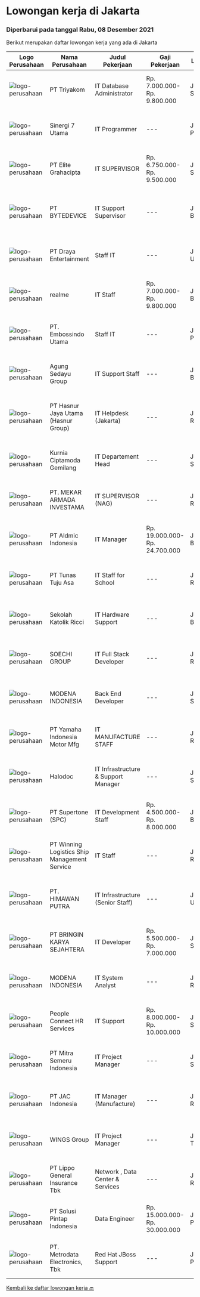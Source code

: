 
  # Lowongan kerja di Jakarta

  ### Diperbarui pada tanggal Rabu, 08 Desember 2021

  Berikut merupakan daftar lowongan kerja yang ada di Jakarta

  |Logo Perusahaan | Nama Perusahaan | Judul Pekerjaan | Gaji Pekerjaan | Lokasi | Deskripsi | Tanggal diunggah | Pranala |
  | -------------- | --------------- | --------------- | --------- | --------- | -------------- | ------- | ----------- |
  |![logo-perusahaan](https://image-service-cdn.seek.com.au/79977253803e0596ac5bd58b49036c4a06568275/ee4dce1061f3f616224767ad58cb2fc751b8d2dc)|PT Triyakom|IT Database Administrator|Rp. 7.000.000-Rp. 9.800.000|Jakarta Selatan|Requirement :      Strong knowledge of Microsoft SQL Server Database (MSSQL) 2014 and above  Have knowledge of Azure cloud service platform ...|Senin, 06 Desember 2021|https://www.jobstreet.co.id/id/job/it-database-administrator-3711685?token=0~0acbd12d-1cb9-472c-bfb4-3419f433c57f&sectionRank=1&jobId=jobstreet-id-job-3711685|
|![logo-perusahaan](https://image-service-cdn.seek.com.au/d5c3ce4478568aa8d5ac42738fac1c8115a7ff80/ee4dce1061f3f616224767ad58cb2fc751b8d2dc)|Sinergi 7 Utama|IT Programmer|---|Jakarta Pusat|Maksimal berusia 27 tahun Mampu bekerja sama secara tim Diutamakan dapat berkomunikasi dalam Bahasa Indonesia dan Bahasa Inggris Memiliki latar...|Selasa, 07 Desember 2021|https://www.jobstreet.co.id/id/job/it-programmer-3697656?token=0~0acbd12d-1cb9-472c-bfb4-3419f433c57f&sectionRank=2&jobId=jobstreet-id-job-3697656|
|![logo-perusahaan](https://image-service-cdn.seek.com.au/baa6ac6c361f00ce0394b5e68d1245dadb164a9f/ee4dce1061f3f616224767ad58cb2fc751b8d2dc)|PT Elite Grahacipta|IT SUPERVISOR|Rp. 6.750.000-Rp. 9.500.000|Jakarta Selatan|REQUIREMENTS: Maximum 35 years old Minimum Bachelor Degree from Reputable University in Information Technology Minimum 3 years relevant working...|Jumat, 03 Desember 2021|https://www.jobstreet.co.id/id/job/it-supervisor-3709848?token=0~0acbd12d-1cb9-472c-bfb4-3419f433c57f&sectionRank=3&jobId=jobstreet-id-job-3709848|
|![logo-perusahaan](https://image-service-cdn.seek.com.au/2c82648a6c619f988831f1c90a4f989fbe9d53ce/ee4dce1061f3f616224767ad58cb2fc751b8d2dc)|PT BYTEDEVICE|IT Support Supervisor|---|Jakarta Barat|Bertanggung jawab dalam pengaturan, perencanaan dan pelaksanaan operasional tim IT Supporto	Membuat perencanaan kerja untuk tim IT Support.o	Menangani...|Selasa, 07 Desember 2021|https://www.jobstreet.co.id/id/job/it-support-supervisor-3713953?token=0~0acbd12d-1cb9-472c-bfb4-3419f433c57f&sectionRank=4&jobId=jobstreet-id-job-3713953|
|![logo-perusahaan](https://image-service-cdn.seek.com.au/2999331fcde55064d5a141f844314bf3fef035bc/ee4dce1061f3f616224767ad58cb2fc751b8d2dc)|PT Draya Entertainment|Staff IT|---|Jakarta Utara|Troubleshoot PC, laptop, monitor, UPS, printer, mouse dan keyboardMerakit PCInstalasi dan mengelola infrastruktur NetworkingTroubleshoot modem,...|Selasa, 07 Desember 2021|https://www.jobstreet.co.id/id/job/staff-it-3713040?token=0~0acbd12d-1cb9-472c-bfb4-3419f433c57f&sectionRank=5&jobId=jobstreet-id-job-3713040|
|![logo-perusahaan](https://image-service-cdn.seek.com.au/ce55183f35a1147d853ce9cf6d51aee07d99fb22/ee4dce1061f3f616224767ad58cb2fc751b8d2dc)|realme|IT Staff|Rp. 7.000.000-Rp. 9.800.000|Jakarta Barat|Job Descriptions: Responsible for the installation, deployment, debugging and troubleshooting of various types of computers, network communications,...|Selasa, 07 Desember 2021|https://www.jobstreet.co.id/id/job/it-staff-3713007?token=0~0acbd12d-1cb9-472c-bfb4-3419f433c57f&sectionRank=6&jobId=jobstreet-id-job-3713007|
|![logo-perusahaan](https://image-service-cdn.seek.com.au/12274043302049a0690558b6d88c0c98cad45888/ee4dce1061f3f616224767ad58cb2fc751b8d2dc)|PT. Embossindo Utama|Staff IT|---|Jakarta Pusat|Menerima, menyelesaikan dan memproses permintaan bantuan masalah baik Hardware maupun Software tanpa terkecuali Sistem IT, Server, Jaringan Internet...|Selasa, 07 Desember 2021|https://www.jobstreet.co.id/id/job/staff-it-3712769?token=0~0acbd12d-1cb9-472c-bfb4-3419f433c57f&sectionRank=7&jobId=jobstreet-id-job-3712769|
|![logo-perusahaan](https://image-service-cdn.seek.com.au/9f6b30fb6407057a7630f5da3069cc1145f28460/ee4dce1061f3f616224767ad58cb2fc751b8d2dc)|Agung Sedayu Group|IT Support Staff|---|Jakarta Barat|Requirements : Age Maximum 30 years old Candidate must possess at least a Bachelor's Degree in Information Technology from reputable Universities....|Senin, 06 Desember 2021|https://www.jobstreet.co.id/id/job/it-support-staff-3712031?token=0~0acbd12d-1cb9-472c-bfb4-3419f433c57f&sectionRank=8&jobId=jobstreet-id-job-3712031|
|![logo-perusahaan](https://image-service-cdn.seek.com.au/ce6f66b5ddea48c0961eddc201a535616844de99/ee4dce1061f3f616224767ad58cb2fc751b8d2dc)|PT Hasnur Jaya Utama (Hasnur Group)|IT Helpdesk (Jakarta)|---|Jakarta Raya|Requirement Candidate must possess at least a Bachelor's Degree, Engineering (Computer/Telecommunication) or equivalent Fresh graduate are welcome to...|Rabu, 08 Desember 2021|https://www.jobstreet.co.id/id/job/it-helpdesk-jakarta-3714343?token=0~0acbd12d-1cb9-472c-bfb4-3419f433c57f&sectionRank=9&jobId=jobstreet-id-job-3714343|
|![logo-perusahaan](https://image-service-cdn.seek.com.au/f51f040515040568f803b23ecb8fef635cab31ab/ee4dce1061f3f616224767ad58cb2fc751b8d2dc)|Kurnia Ciptamoda Gemilang|IT Departement Head|---|Jakarta Selatan|Mengelola teknologi informasi meliputi Hardware , Software dan Jaringan agar proses bisnis perusahaan lebih efektif dan efisien Memberikan solusi...|Selasa, 07 Desember 2021|https://www.jobstreet.co.id/id/job/it-departement-head-3714154?token=0~0acbd12d-1cb9-472c-bfb4-3419f433c57f&sectionRank=10&jobId=jobstreet-id-job-3714154|
|![logo-perusahaan](https://image-service-cdn.seek.com.au/18b34b3e1121814bbdeff5dcc6bed97b0aeec958/ee4dce1061f3f616224767ad58cb2fc751b8d2dc)|PT. MEKAR ARMADA INVESTAMA|IT SUPERVISOR (NAG)|---|Jakarta Raya|Kualifikasi: S1 Jurusan Teknik Informatika Memiliki pengalaman 3 tahun sebagai Supervisor dan setidaknya pernah membawahi 5 orang (memiliki jiwa...|Senin, 06 Desember 2021|https://www.jobstreet.co.id/id/job/it-supervisor-nag-3711832?token=0~0acbd12d-1cb9-472c-bfb4-3419f433c57f&sectionRank=11&jobId=jobstreet-id-job-3711832|
|![logo-perusahaan](https://image-service-cdn.seek.com.au/1f1777d5d9daa5ce87f10a71b104903e365d5e10/ee4dce1061f3f616224767ad58cb2fc751b8d2dc)|PT Aldmic Indonesia|IT Manager|Rp. 19.000.000-Rp. 24.700.000|Jakarta Barat|Responsibilities : Handle multiple projects that are currently under development by different teams. Design the most basic requirement specifications...|Selasa, 07 Desember 2021|https://www.jobstreet.co.id/id/job/it-manager-3713373?token=0~0acbd12d-1cb9-472c-bfb4-3419f433c57f&sectionRank=12&jobId=jobstreet-id-job-3713373|
|![logo-perusahaan](https://image-service-cdn.seek.com.au/9c91d7f655dfa07a0e63016bec0b6853bfdf34a0/ee4dce1061f3f616224767ad58cb2fc751b8d2dc)|PT Tunas Tuju Asa|IT Staff for School|---|Jakarta Raya|Requirements:  Bachelor Degree (S1) from Computer Science or Computer Engineering or other relatable major from reputable university. Minimum 2 years...|Rabu, 08 Desember 2021|https://www.jobstreet.co.id/id/job/it-staff-for-school-3714275?token=0~0acbd12d-1cb9-472c-bfb4-3419f433c57f&sectionRank=13&jobId=jobstreet-id-job-3714275|
|![logo-perusahaan](https://image-service-cdn.seek.com.au/7df27fc86c35e9dc56884045fc022aa9871fc869/ee4dce1061f3f616224767ad58cb2fc751b8d2dc)|Sekolah Katolik Ricci|IT Hardware Support|---|Jakarta Barat|Kualifikasi : Pendidikan minimal S1 IT Pengalaman 3 Tahun di IT Menyukai teknologi dan secara khusus mengikuti kemajuan terbaru dibidang teknologi...|Selasa, 07 Desember 2021|https://www.jobstreet.co.id/id/job/it-hardware-support-3712717?token=0~0acbd12d-1cb9-472c-bfb4-3419f433c57f&sectionRank=14&jobId=jobstreet-id-job-3712717|
|![logo-perusahaan](https://image-service-cdn.seek.com.au/d487b01d987a397cf145f30f7a54e8c4a3212f7a/ee4dce1061f3f616224767ad58cb2fc751b8d2dc)|SOECHI GROUP|IT Full Stack Developer|---|Jakarta Raya|IT Full Stack DeveloperRequirements:• Bachelor's degree of Informatics Engineering / Computer Engineering / Information System. Min GPA 3.00 (scale...|Selasa, 07 Desember 2021|https://www.jobstreet.co.id/id/job/it-full-stack-developer-3714022?token=0~0acbd12d-1cb9-472c-bfb4-3419f433c57f&sectionRank=15&jobId=jobstreet-id-job-3714022|
|![logo-perusahaan](https://image-service-cdn.seek.com.au/5325e794c01c2e07d2f2265857b5a655bd657b90/ee4dce1061f3f616224767ad58cb2fc751b8d2dc)|MODENA INDONESIA|Back End Developer|---|Jakarta Selatan|Job Summary This role is responsible to develop back-end Web-based business applications and their integration with front-end applications, using the...|Selasa, 07 Desember 2021|https://www.jobstreet.co.id/id/job/back-end-developer-3713669?token=0~0acbd12d-1cb9-472c-bfb4-3419f433c57f&sectionRank=16&jobId=jobstreet-id-job-3713669|
|![logo-perusahaan](https://image-service-cdn.seek.com.au/090a1253e8fdba034f4064204066f8d77771a659/ee4dce1061f3f616224767ad58cb2fc751b8d2dc)|PT Yamaha Indonesia Motor Mfg|IT MANUFACTURE STAFF|---|Jakarta Raya|REQUIREMENT : S1 Teknik Informatika, Teknik Komputer / Sistem Informasi / Teknik Elektro (arus lemah) Wajib memiliki keahlian programming Memiliki...|Selasa, 07 Desember 2021|https://www.jobstreet.co.id/id/job/it-manufacture-staff-3713978?token=0~0acbd12d-1cb9-472c-bfb4-3419f433c57f&sectionRank=17&jobId=jobstreet-id-job-3713978|
|![logo-perusahaan](https://image-service-cdn.seek.com.au/510742be6293050365ce261ac18dc3294d44b8e5/ee4dce1061f3f616224767ad58cb2fc751b8d2dc)|Halodoc|IT Infrastructure & Support Manager|---|Jakarta Selatan|Job Description: Provides leadership and supervision to the team members of the IT Infrastructure &amp; Support team, ensuring that appropriate...|Senin, 06 Desember 2021|https://www.jobstreet.co.id/id/job/it-infrastructure-support-manager-3712634?token=0~0acbd12d-1cb9-472c-bfb4-3419f433c57f&sectionRank=18&jobId=jobstreet-id-job-3712634|
|![logo-perusahaan](https://image-service-cdn.seek.com.au/649ba6da32fab0ef79d3f5c867bfe75fff27baca/ee4dce1061f3f616224767ad58cb2fc751b8d2dc)|PT Supertone (SPC)|IT Development Staff|Rp. 4.500.000-Rp. 8.000.000|Jakarta Barat|Apakah Anda suka melakukan RISET Hardware Produk teknologi terbaru di Dunia?Inginkah bekerjasama dengan perusahaan teknologi terkemuka seperti Google,...|Selasa, 07 Desember 2021|https://www.jobstreet.co.id/id/job/it-development-staff-3712694?token=0~0acbd12d-1cb9-472c-bfb4-3419f433c57f&sectionRank=19&jobId=jobstreet-id-job-3712694|
|![logo-perusahaan](https://us.123rf.com/450wm/pavelstasevich/pavelstasevich1811/pavelstasevich181101027/112815900-stock-vector-no-image-available-icon-flat-vector.jpg?ver=6)|PT Winning Logistics Ship Management Service|IT Staff|---|Jakarta Raya|Requirements : Assisting in troubleshoot employee’s laptop or other IT’s assets issue both hardware and software for all Staff including all Ships. To...|Senin, 06 Desember 2021|https://www.jobstreet.co.id/id/job/it-staff-3712158?token=0~0acbd12d-1cb9-472c-bfb4-3419f433c57f&sectionRank=20&jobId=jobstreet-id-job-3712158|
|![logo-perusahaan](https://image-service-cdn.seek.com.au/86d5fe493b4165f5205a06aeaa17d294724c1bc9/ee4dce1061f3f616224767ad58cb2fc751b8d2dc)|PT. HIMAWAN PUTRA|IT Infrastructure (Senior Staff)|---|Jakarta Utara|ANDA TERAMPIL DENGAN KOMPUTER, SENANG MENCARI SOLUSI IT UNTUK MENDUKUNG OPERASIONAL PERUSAHAAN DAN BERSIFAT RINGAN TANGAN ? Jadilah IT Infrastructure...|Senin, 06 Desember 2021|https://www.jobstreet.co.id/id/job/it-infrastructure-senior-staff-3711563?token=0~0acbd12d-1cb9-472c-bfb4-3419f433c57f&sectionRank=21&jobId=jobstreet-id-job-3711563|
|![logo-perusahaan](https://image-service-cdn.seek.com.au/726f5486badf60e836313ea05e9c77ae0cc155d9/ee4dce1061f3f616224767ad58cb2fc751b8d2dc)|PT BRINGIN KARYA SEJAHTERA|IT Developer|Rp. 5.500.000-Rp. 7.000.000|Jakarta Selatan|PT. BRINGIN KARYA SEJAHTERA (BRIKS) adalah salah satu Perusahaan Anak Dana Pensiun BRI yang bergerak dalam Bidang Konstruksi, Pengelolaan Gedung...|Senin, 06 Desember 2021|https://www.jobstreet.co.id/id/job/it-developer-3711920?token=0~0acbd12d-1cb9-472c-bfb4-3419f433c57f&sectionRank=22&jobId=jobstreet-id-job-3711920|
|![logo-perusahaan](https://image-service-cdn.seek.com.au/5325e794c01c2e07d2f2265857b5a655bd657b90/ee4dce1061f3f616224767ad58cb2fc751b8d2dc)|MODENA INDONESIA|IT System Analyst|---|Jakarta Raya|We are looking for an IT System Analyst to join our team. He/she will Assist in translating user business requirements to the technical side and...|Selasa, 07 Desember 2021|https://www.jobstreet.co.id/id/job/it-system-analyst-3713207?token=0~0acbd12d-1cb9-472c-bfb4-3419f433c57f&sectionRank=23&jobId=jobstreet-id-job-3713207|
|![logo-perusahaan](https://image-service-cdn.seek.com.au/6520b442df3c438bc18c33e73c09a2fa47f31f8a/ee4dce1061f3f616224767ad58cb2fc751b8d2dc)|People Connect HR Services|IT Support|Rp. 8.000.000-Rp. 10.000.000|Jakarta Selatan|IT Support will be a part of the IT Division.Reporting and Assisting the Service Management Tech Manager.Job descriptions: Provide Finance and retail...|Senin, 06 Desember 2021|https://www.jobstreet.co.id/id/job/it-support-3712522?token=0~0acbd12d-1cb9-472c-bfb4-3419f433c57f&sectionRank=24&jobId=jobstreet-id-job-3712522|
|![logo-perusahaan](https://image-service-cdn.seek.com.au/44bcac145f32c0197bb825583565c265e271e777/ee4dce1061f3f616224767ad58cb2fc751b8d2dc)|PT Mitra Semeru Indonesia|IT Project Manager|---|Jakarta Selatan|PowerCommerce.Asia is the Leading E-commerce Omnichannel Enabler and Supply Chain Technology Solution – Services Company, open vacancy for position...|Selasa, 07 Desember 2021|https://www.jobstreet.co.id/id/job/it-project-manager-3714001?token=0~0acbd12d-1cb9-472c-bfb4-3419f433c57f&sectionRank=25&jobId=jobstreet-id-job-3714001|
|![logo-perusahaan](https://image-service-cdn.seek.com.au/50fedf91f7fd688dcd9995a9d57073ea96a5a8cf/ee4dce1061f3f616224767ad58cb2fc751b8d2dc)|PT JAC Indonesia|IT Manager (Manufacture)|---|Jakarta Raya|We are assisting our respected client from Automotive Manufacture company which looking for experienced IT Manager: Candidate must possess at least a...|Selasa, 07 Desember 2021|https://www.jobstreet.co.id/id/job/it-manager-manufacture-3713073?token=0~0acbd12d-1cb9-472c-bfb4-3419f433c57f&sectionRank=26&jobId=jobstreet-id-job-3713073|
|![logo-perusahaan](https://image-service-cdn.seek.com.au/138dbc9a784a2fd52dce556bcdfc9ce524875019/ee4dce1061f3f616224767ad58cb2fc751b8d2dc)|WINGS Group|IT Project Manager|---|Jakarta Timur|Requirement: Candidate must possess at least Bachelor's Degree in Technical Information / Information System or any major with minimum GPA 3.00 (on a...|Selasa, 07 Desember 2021|https://www.jobstreet.co.id/id/job/it-project-manager-3713162?token=0~0acbd12d-1cb9-472c-bfb4-3419f433c57f&sectionRank=27&jobId=jobstreet-id-job-3713162|
|![logo-perusahaan](https://image-service-cdn.seek.com.au/c328ab6841348541901fb1f5f985d49e130c628c/ee4dce1061f3f616224767ad58cb2fc751b8d2dc)|PT Lippo General Insurance Tbk|Network , Data Center & Services|---|Jakarta Raya|Deskripsi pekerjaan: Menginstall, konfigurasi dan support jaringan sesuai kebutuhanBertanggung jawab untuk administrasi sistem termasuk jaringan...|Selasa, 07 Desember 2021|https://www.jobstreet.co.id/id/job/network-data-center-services-3712848?token=0~0acbd12d-1cb9-472c-bfb4-3419f433c57f&sectionRank=28&jobId=jobstreet-id-job-3712848|
|![logo-perusahaan](https://image-service-cdn.seek.com.au/22a4b2a25e6ff9a20dc63143e490d25b6803caa1/ee4dce1061f3f616224767ad58cb2fc751b8d2dc)|PT Solusi Pintap Indonesia|Data Engineer|Rp. 15.000.000-Rp. 30.000.000|Jakarta Pusat|Description: Perform data exploration, data cleaning, data imputation, and feature engineering on unstructured and structured data. Build the...|Selasa, 07 Desember 2021|https://www.jobstreet.co.id/id/job/data-engineer-3713330?token=0~0acbd12d-1cb9-472c-bfb4-3419f433c57f&sectionRank=29&jobId=jobstreet-id-job-3713330|
|![logo-perusahaan](https://image-service-cdn.seek.com.au/0d75518309b56a3cff39daa569b0ba02cc7a22f2/ee4dce1061f3f616224767ad58cb2fc751b8d2dc)|PT. Metrodata Electronics, Tbk|Red Hat JBoss Support|---|Jakarta Pusat|KUALIFIKASI PERSONAL D3/S1 IT Punya pengalaman 1 – 2 tahun di bidang IT Minimal 1 tahun pengalaman handle Red Hat JBoss Enterprise Application...|Rabu, 08 Desember 2021|https://www.jobstreet.co.id/id/job/red-hat-jboss-support-3714243?token=0~0acbd12d-1cb9-472c-bfb4-3419f433c57f&sectionRank=30&jobId=jobstreet-id-job-3714243|


  [Kembali ke daftar lowongan kerja 🔙](../README.md#daftar-lowongan-kerja)
  